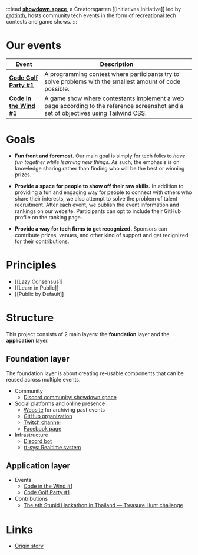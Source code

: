 :::lead
**[showdown.space](https://showdown.space)**, a Creatorsgarten [[Initiatives|initiative]] led by [@dtinth](https://github.com/dtinth), hosts community tech events in the form of recreational tech contests and game shows.
:::

# Our events

| Event | Description |
| --- | --- |
| [**Code Golf Party #1**](https://showdown.space/events/code-golf-party-1/) | A programming contest where participants try to solve problems with the smallest amount of code possible. |
| [**Code in the Wind #1**](https://showdown.space/events/code-in-the-wind-1/) | A game show where contestants implement a web page according to the reference screenshot and a set of objectives using Tailwind CSS. |

# Goals

- **Fun front and foremost.** Our main goal is simply for tech folks to _have fun together while learning new things._ As such, the emphasis is on knowledge sharing rather than finding who will be the best or winning prizes.

- **Provide a space for people to show off their raw skills.** In addition to providing a fun and engaging way for people to connect with others who share their interests, we also attempt to solve the problem of talent recruitment. After each event, we publish the event information and rankings on our website. Participants can opt to include their GitHub profile on the ranking page.

- **Provide a way for tech firms to get recognized.** Sponsors can contribute prizes, venues, and other kind of support and get recignized for their contributions.

# Principles

- [[Lazy Consensus]]
- [[Learn in Public]]
- [[Public by Default]]

# Structure

This project consists of 2 main layers: the **foundation** layer and the **application** layer.

## Foundation layer

The foundation layer is about creating re-usable components that can be reused across multiple events.

- Community
  - [Discord community: showdown.space](https://warp.showdown.space/discord)
- Social platforms and online presence
  - [Website](https://showdown.space) for archiving past events
  - [GitHub organization](https://github.com/showdownspace)
  - [Twitch channel](https://warp.showdown.space/twitch)
  - [Facebook page](https://web.facebook.com/showdown.space)
- Infrastructure
  - [Discord bot](https://github.com/showdownspace/bot-logic)
  - [rt-sys: Realtime system](https://github.com/showdownspace/rt-sys)

## Application layer

- Events
  - [Code in the Wind #1](https://grtn.org/e/wind)
  - [Code Golf Party #1](https://grtn.org/e/golf1)
- Contributions
  - [The ៦th Stupid Hackathon in Thailand — Treasure Hunt challenge](https://web.facebook.com/creatorsgarten/posts/pfbid02BXB1nmd7Knf7kJFpixazYHkjEtvdyFyTyij99UPZMwdNNCh8MBEFMzjA7KH6P4Wwl)

# Links

- [Origin story](https://web.facebook.com/dtinth/posts/pfbid02UAvCVj7349tutSVogFTz1VuFResihY9BMoeWR4V76egY2QE9GpcfSDGw7QnD8Wawl)